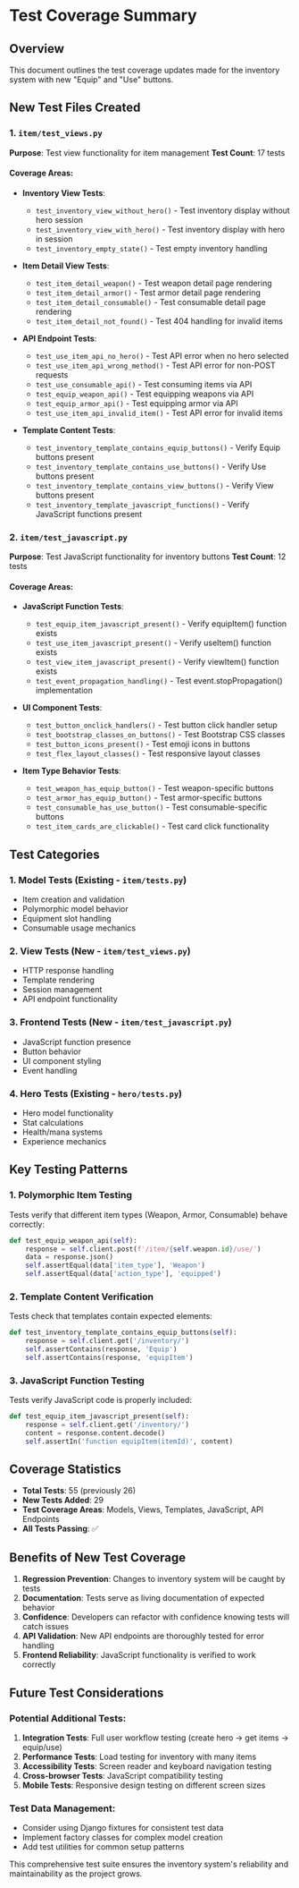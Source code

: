 # Test Coverage Summary

## Overview
This document outlines the test coverage updates made for the inventory system with new "Equip" and "Use" buttons.

## New Test Files Created

### 1. `item/test_views.py`
**Purpose**: Test view functionality for item management
**Test Count**: 17 tests

#### Coverage Areas:
- **Inventory View Tests**:
  - `test_inventory_view_without_hero()` - Test inventory display without hero session
  - `test_inventory_view_with_hero()` - Test inventory display with hero in session
  - `test_inventory_empty_state()` - Test empty inventory handling

- **Item Detail View Tests**:
  - `test_item_detail_weapon()` - Test weapon detail page rendering
  - `test_item_detail_armor()` - Test armor detail page rendering
  - `test_item_detail_consumable()` - Test consumable detail page rendering
  - `test_item_detail_not_found()` - Test 404 handling for invalid items

- **API Endpoint Tests**:
  - `test_use_item_api_no_hero()` - Test API error when no hero selected
  - `test_use_item_api_wrong_method()` - Test API error for non-POST requests
  - `test_use_consumable_api()` - Test consuming items via API
  - `test_equip_weapon_api()` - Test equipping weapons via API
  - `test_equip_armor_api()` - Test equipping armor via API
  - `test_use_item_api_invalid_item()` - Test API error for invalid items

- **Template Content Tests**:
  - `test_inventory_template_contains_equip_buttons()` - Verify Equip buttons present
  - `test_inventory_template_contains_use_buttons()` - Verify Use buttons present
  - `test_inventory_template_contains_view_buttons()` - Verify View buttons present
  - `test_inventory_template_javascript_functions()` - Verify JavaScript functions present

### 2. `item/test_javascript.py`
**Purpose**: Test JavaScript functionality for inventory buttons
**Test Count**: 12 tests

#### Coverage Areas:
- **JavaScript Function Tests**:
  - `test_equip_item_javascript_present()` - Verify equipItem() function exists
  - `test_use_item_javascript_present()` - Verify useItem() function exists
  - `test_view_item_javascript_present()` - Verify viewItem() function exists
  - `test_event_propagation_handling()` - Test event.stopPropagation() implementation

- **UI Component Tests**:
  - `test_button_onclick_handlers()` - Test button click handler setup
  - `test_bootstrap_classes_on_buttons()` - Test Bootstrap CSS classes
  - `test_button_icons_present()` - Test emoji icons in buttons
  - `test_flex_layout_classes()` - Test responsive layout classes

- **Item Type Behavior Tests**:
  - `test_weapon_has_equip_button()` - Test weapon-specific buttons
  - `test_armor_has_equip_button()` - Test armor-specific buttons
  - `test_consumable_has_use_button()` - Test consumable-specific buttons
  - `test_item_cards_are_clickable()` - Test card click functionality

## Test Categories

### 1. **Model Tests** (Existing - `item/tests.py`)
- Item creation and validation
- Polymorphic model behavior
- Equipment slot handling
- Consumable usage mechanics

### 2. **View Tests** (New - `item/test_views.py`)
- HTTP response handling
- Template rendering
- Session management
- API endpoint functionality

### 3. **Frontend Tests** (New - `item/test_javascript.py`)
- JavaScript function presence
- Button behavior
- UI component styling
- Event handling

### 4. **Hero Tests** (Existing - `hero/tests.py`)
- Hero model functionality
- Stat calculations
- Health/mana systems
- Experience mechanics

## Key Testing Patterns

### 1. **Polymorphic Item Testing**
Tests verify that different item types (Weapon, Armor, Consumable) behave correctly:
```python
def test_equip_weapon_api(self):
    response = self.client.post(f'/item/{self.weapon.id}/use/')
    data = response.json()
    self.assertEqual(data['item_type'], 'Weapon')
    self.assertEqual(data['action_type'], 'equipped')
```

### 2. **Template Content Verification**
Tests check that templates contain expected elements:
```python
def test_inventory_template_contains_equip_buttons(self):
    response = self.client.get('/inventory/')
    self.assertContains(response, 'Equip')
    self.assertContains(response, 'equipItem')
```

### 3. **JavaScript Function Testing**
Tests verify JavaScript code is properly included:
```python
def test_equip_item_javascript_present(self):
    response = self.client.get('/inventory/')
    content = response.content.decode()
    self.assertIn('function equipItem(itemId)', content)
```

## Coverage Statistics
- **Total Tests**: 55 (previously 26)
- **New Tests Added**: 29
- **Test Coverage Areas**: Models, Views, Templates, JavaScript, API Endpoints
- **All Tests Passing**: ✅

## Benefits of New Test Coverage

1. **Regression Prevention**: Changes to inventory system will be caught by tests
2. **Documentation**: Tests serve as living documentation of expected behavior
3. **Confidence**: Developers can refactor with confidence knowing tests will catch issues
4. **API Validation**: New API endpoints are thoroughly tested for error handling
5. **Frontend Reliability**: JavaScript functionality is verified to work correctly

## Future Test Considerations

### Potential Additional Tests:
1. **Integration Tests**: Full user workflow testing (create hero → get items → equip/use)
2. **Performance Tests**: Load testing for inventory with many items
3. **Accessibility Tests**: Screen reader and keyboard navigation testing
4. **Cross-browser Tests**: JavaScript compatibility testing
5. **Mobile Tests**: Responsive design testing on different screen sizes

### Test Data Management:
- Consider using Django fixtures for consistent test data
- Implement factory classes for complex model creation
- Add test utilities for common setup patterns

This comprehensive test suite ensures the inventory system's reliability and maintainability as the project grows.
